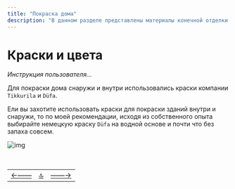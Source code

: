 ```yaml
---
title: "Покраска дома"
description: "В данном разделе представлены материалы конечной отделки дома"
---
```


<div class="navi"><nav id="navi"><!-- js --></nav></div>

# Краски и цвета 

*Инструкция пользователя…*

Для покраски дома снаружи и внутри использовались краски компании `Tikkurila` и `Düfa`.

Ели вы захотите использовать краски для покраски зданий внутри и снаружи, то по моей рекомендации, исходя из собственного опыта выбирайте немецкую краску `Düfa` на водной основе и почти что без запаха совсем.

<span id="page-name-img" class="img" onclick="imgResize()">![img](https://img.a374.ru/kraski-banya.jpg)</span>



<script src="assets/js/navi.js"></script>



<!--pagination_start-->
<br>

 |||| 
 |:---|:---:|---:| 
 [←——](005-devices.md)|[ 🔝 ](#)|[——→](contacts.md) 

 <br>
<!--pagination_end-->
